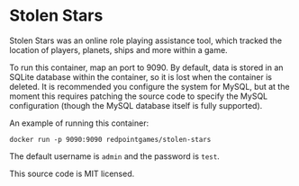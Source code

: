 Stolen Stars
======================

Stolen Stars was an online role playing assistance tool, which tracked the location of players, planets, ships and more within a game.

To run this container, map an port to 9090.  By default, data is stored in an SQLite database within the container, so it is lost when the container is deleted.  It is recommended you configure the system for MySQL, but at the moment this requires patching the source code to specify the MySQL configuration (though the MySQL database itself is fully supported).

An example of running this container:

```
docker run -p 9090:9090 redpointgames/stolen-stars
```

The default username is `admin` and the password is `test`.

This source code is MIT licensed.